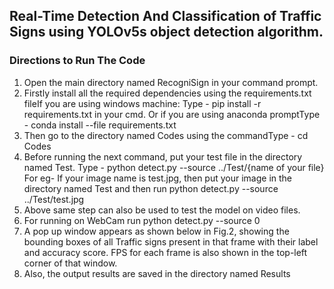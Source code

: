 ## Real-Time Detection And Classification of Traffic Signs using YOLOv5s object detection algorithm.

### Directions to Run The Code

1) Open the main directory named RecogniSign in your command prompt.
2) Firstly install all the required dependencies using the requirements.txt fileIf you are using windows machine:
Type - pip install -r requirements.txt in your cmd.
Or if you are using anaconda promptType - conda install --file requirements.txt
3) Then go to the directory named Codes using the commandType - cd Codes
4) Before running the next command, put your test file in the directory named Test.
Type - python detect.py --source ../Test/{name of your file}
For eg- If your image name is test.jpg, then put your image in the directory named Test and
then run python detect.py --source ../Test/test.jpg
5) Above same step can also be used to test the model on video files.
6) For running on WebCam run python detect.py --source 0
7) A pop up window appears as shown below in Fig.2, showing the bounding boxes of all Traffic
signs present in that frame with their label and accuracy score. FPS for each frame is also
shown in the top-left corner of that window.
8) Also, the output results are saved in the directory named Results
